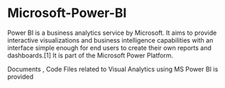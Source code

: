 # Microsoft-Power-BI
Power BI is a business analytics service by Microsoft. It aims to provide interactive visualizations and business intelligence capabilities with an interface simple enough for end users to create their own reports and dashboards.[1] It is part of the Microsoft Power Platform.

Documents , Code Files related to Visual Analytics using MS Power BI is provided

